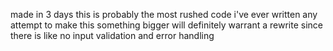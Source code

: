 made in 3 days
this is probably the most rushed code i've ever written
any attempt to make this something bigger will definitely warrant a rewrite since there is like no input validation and error handling

